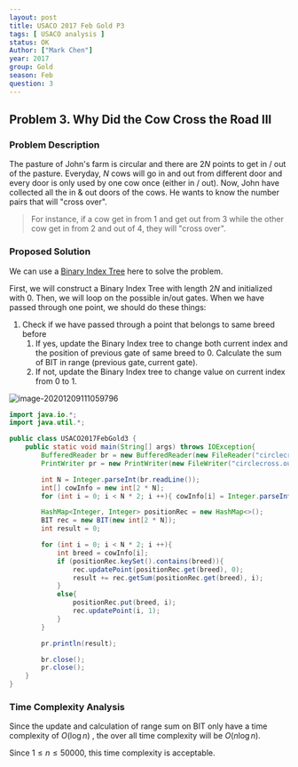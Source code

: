 ```yaml
---
layout: post
title: USACO 2017 Feb Gold P3
tags: [ USACO analysis ]
status: OK
Author: ["Mark Chen"]
year: 2017
group: Gold
season: Feb
question: 3
---
```


## Problem 3. Why Did the Cow Cross the Road III

### Problem Description

The pasture of John's farm is circular and there are $2N$ points to get in / out of the pasture. Everyday, $N$ cows will go in and out from different door and every door is only used by one cow once (either in / out). Now, John have collected all the in & out doors of the cows. He wants to know the number pairs that will "cross over". 

> For instance, if a cow get in from $1$ and get out from $3$ while the other cow get in from $2$ and out of $4$, they will "cross over".

### Proposed Solution

We can use a [Binary Index Tree](https://markyutianchen.gitee.io/react-app-test/#/posts/BinaryIndexTree) here to solve the problem.

First, we will construct a Binary Index Tree with length $2N$ and initialized with 0. Then, we will loop on the possible in/out gates. When we have passed through one point, we should do these things:

1. Check if we have passed through a point that belongs to same breed before
   1. If yes, update the Binary Index tree to change both current index and the position of previous gate of same breed to 0. Calculate the sum of BIT in range $(\text{previous gate}, \text{current gate})$.
   2. If not, update the Binary Index tree to change value on current index from 0 to 1.

![image-20201209111059796](USACO-Gold-2017-Feb-3-Mark.assets/image-20201209111059796.png)

```java
import java.io.*;
import java.util.*;

public class USACO2017FebGold3 {
    public static void main(String[] args) throws IOException{
        BufferedReader br = new BufferedReader(new FileReader("circlecross.in"));
        PrintWriter pr = new PrintWriter(new FileWriter("circlecross.out"));

        int N = Integer.parseInt(br.readLine());
        int[] cowInfo = new int[2 * N];
        for (int i = 0; i < N * 2; i ++){ cowInfo[i] = Integer.parseInt(br.readLine()); }

        HashMap<Integer, Integer> positionRec = new HashMap<>();
        BIT rec = new BIT(new int[2 * N]);
        int result = 0;

        for (int i = 0; i < N * 2; i ++){
            int breed = cowInfo[i];
            if (positionRec.keySet().contains(breed)){
                rec.updatePoint(positionRec.get(breed), 0);
                result += rec.getSum(positionRec.get(breed), i);
            }
            else{
                positionRec.put(breed, i);
                rec.updatePoint(i, 1);
            }
        }

        pr.println(result);

        br.close();
        pr.close();
    }
}
```

### Time Complexity Analysis

Since the update and calculation of range sum on BIT only have a time complexity of $O(\log{n})$ , the over all time complexity will be $O(n\log{n})$.

Since $1\leq n \leq 50000$, this time complexity is acceptable.

